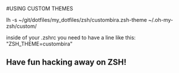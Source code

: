 #USING CUSTOM THEMES

lh -s ~/git/dotfiles/my_dotfiles/zsh/custombira.zsh-theme ~/.oh-my-zsh/custom/

inside of your .zshrc you need to have a line like this:  
"ZSH_THEME=custombira"

## Have fun hacking away on ZSH!
